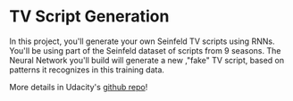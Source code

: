 # TV Script Generation
In this project, you'll generate your own Seinfeld TV scripts using RNNs. You'll be using part of the Seinfeld dataset of scripts from 9 seasons. The Neural Network you'll build will generate a new ,"fake" TV script, based on patterns it recognizes in this training data.

More details in Udacity's [github repo](https://github.com/udacity/deep-learning-v2-pytorch/blob/master/project-tv-script-generation/dlnd_tv_script_generation.ipynb)!